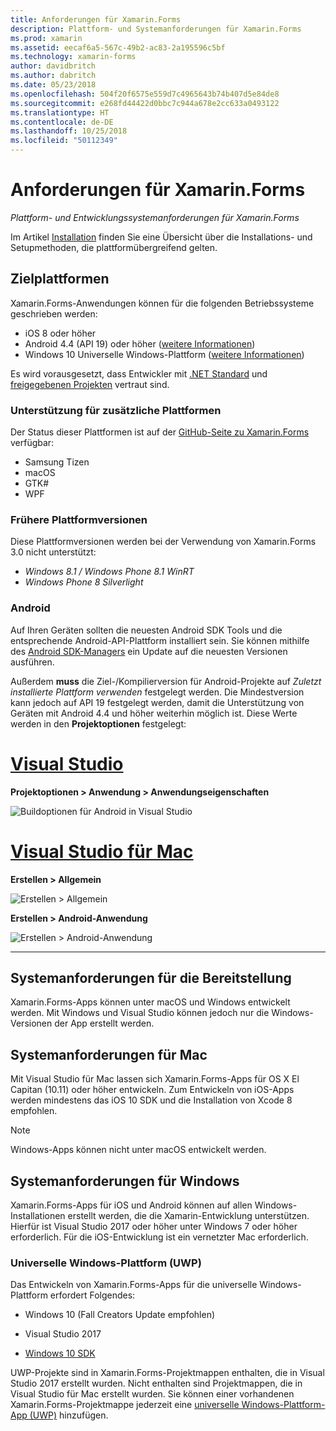 ```yaml
---
title: Anforderungen für Xamarin.Forms
description: Plattform- und Systemanforderungen für Xamarin.Forms
ms.prod: xamarin
ms.assetid: eecaf6a5-567c-49b2-ac83-2a195596c5bf
ms.technology: xamarin-forms
author: davidbritch
ms.author: dabritch
ms.date: 05/23/2018
ms.openlocfilehash: 504f20f6575e559d7c4965643b74b407d5e84de8
ms.sourcegitcommit: e268fd44422d0bbc7c944a678e2cc633a0493122
ms.translationtype: HT
ms.contentlocale: de-DE
ms.lasthandoff: 10/25/2018
ms.locfileid: "50112349"
---
```

# <a name="xamarinforms-requirements"></a>Anforderungen für Xamarin.Forms

_Plattform- und Entwicklungssystemanforderungen für Xamarin.Forms_

Im Artikel [Installation](~/cross-platform/get-started/installation/index.md) finden Sie eine Übersicht über die Installations- und Setupmethoden, die plattformübergreifend gelten.

## <a name="target-platforms"></a>Zielplattformen

Xamarin.Forms-Anwendungen können für die folgenden Betriebssysteme geschrieben werden:

- iOS 8 oder höher
- Android 4.4 (API 19) oder höher ([weitere Informationen](#android))
- Windows 10 Universelle Windows-Plattform ([weitere Informationen](#windows10))

Es wird vorausgesetzt, dass Entwickler mit [.NET Standard](~/cross-platform/app-fundamentals/net-standard.md) und [freigegebenen Projekten](~/cross-platform/app-fundamentals/shared-projects.md) vertraut sind.

### <a name="additional-platform-support"></a>Unterstützung für zusätzliche Plattformen

Der Status dieser Plattformen ist auf der [GitHub-Seite zu Xamarin.Forms](https://github.com/xamarin/Xamarin.Forms/wiki/Platform-Support) verfügbar:

- Samsung Tizen
- macOS
- GTK#
- WPF

### <a name="platforms-from-earlier-versions"></a>Frühere Plattformversionen

Diese Plattformversionen werden bei der Verwendung von Xamarin.Forms 3.0 nicht unterstützt:

- *Windows 8.1 / Windows Phone 8.1 WinRT*
- *Windows Phone 8 Silverlight*

### <a name="android"></a>Android

Auf Ihren Geräten sollten die neuesten Android SDK Tools und die entsprechende Android-API-Plattform installiert sein. Sie können mithilfe des [Android SDK-Managers](~/android/get-started/installation/android-sdk.md) ein Update auf die neuesten Versionen ausführen.

Außerdem **muss** die Ziel-/Kompilierversion für Android-Projekte auf *Zuletzt installierte Plattform verwenden* festgelegt werden. Die Mindestversion kann jedoch auf API 19 festgelegt werden, damit die Unterstützung von Geräten mit Android 4.4 und höher weiterhin möglich ist. Diese Werte werden in den **Projektoptionen** festgelegt:

# <a name="visual-studiotabwindows"></a>[Visual Studio](#tab/windows)

**Projektoptionen > Anwendung > Anwendungseigenschaften**

![](installation-images/options-android-vs-sml.png "Buildoptionen für Android in Visual Studio")

# <a name="visual-studio-for-mactabmacos"></a>[Visual Studio für Mac](#tab/macos)

**Erstellen > Allgemein**

![](installation-images/options-general-sml.png "Erstellen > Allgemein")

**Erstellen > Android-Anwendung**

![](installation-images/options-android-sml.png "Erstellen > Android-Anwendung")

-----

## <a name="development-system-requirements"></a>Systemanforderungen für die Bereitstellung

Xamarin.Forms-Apps können unter macOS und Windows entwickelt werden. Mit Windows und Visual Studio können jedoch nur die Windows-Versionen der App erstellt werden.

## <a name="mac-system-requirements"></a>Systemanforderungen für Mac

Mit Visual Studio für Mac lassen sich Xamarin.Forms-Apps für OS X El Capitan (10.11) oder höher entwickeln. Zum Entwickeln von iOS-Apps werden mindestens das iOS 10 SDK und die Installation von Xcode 8 empfohlen.

> [!NOTE]
>  Windows-Apps können nicht unter macOS entwickelt werden.

## <a name="windows-system-requirements"></a>Systemanforderungen für Windows

Xamarin.Forms-Apps für iOS und Android können auf allen Windows-Installationen erstellt werden, die die Xamarin-Entwicklung unterstützen. Hierfür ist Visual Studio 2017 oder höher unter Windows 7 oder höher erforderlich. Für die iOS-Entwicklung ist ein vernetzter Mac erforderlich.

<a name="windows10" />

### <a name="universal-windows-platform-uwp"></a>Universelle Windows-Plattform (UWP)

Das Entwickeln von Xamarin.Forms-Apps für die universelle Windows-Plattform erfordert Folgendes:

- Windows 10 (Fall Creators Update empfohlen)

- Visual Studio 2017

- [Windows 10 SDK](https://dev.windows.com/downloads/windows-10-sdk)

UWP-Projekte sind in Xamarin.Forms-Projektmappen enthalten, die in Visual Studio 2017 erstellt wurden. Nicht enthalten sind Projektmappen, die in Visual Studio für Mac erstellt wurden.
Sie können einer vorhandenen Xamarin.Forms-Projektmappe jederzeit eine [universelle Windows-Plattform-App (UWP)](~/xamarin-forms/platform/windows/installation/index.md) hinzufügen.
